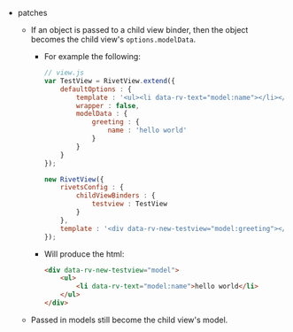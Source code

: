 * patches
    * If an object is passed to a child view binder, then the object becomes the child view's `options.modelData`.
        * For example the following:

            ```javascript
            // view.js
            var TestView = RivetView.extend({
                defaultOptions : {
                    template : '<ul><li data-rv-text="model:name"></li></ul>',
                    wrapper : false,
                    modelData : {
                        greeting : {
                            name : 'hello world'
                        }
                    }
                }
            });

            new RivetView({
                rivetsConfig : {
                    childViewBinders : {
                        testview : TestView
                    }
                },
                template : '<div data-rv-new-testview="model:greeting"></div>'
            });
            ```

        * Will produce the html:

            ```html
            <div data-rv-new-testview="model">
                <ul>
                    <li data-rv-text="model:name">hello world</li>
                </ul>
            </div>
            ```

    * Passed in models still become the child view's model.